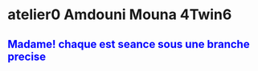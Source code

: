 <h1>atelier0 Amdouni Mouna 4Twin6</h1>
<h2 style="color:blue" >Madame! chaque est seance sous une branche precise </h2>
